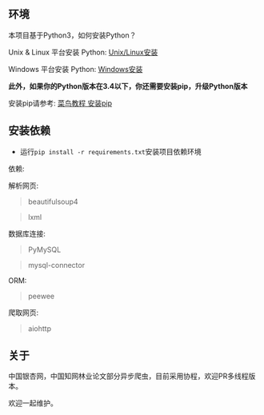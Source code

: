 ## 环境
本项目基于Python3，如何安装Python？

Unix & Linux 平台安装 Python: [Unix/Linux安装](https://www.python.org/downloads/source/)

Windows 平台安装 Python: [Windows安装](https://www.python.org/downloads/windows/)

**此外，如果你的Python版本在3.4以下，你还需要安装pip，升级Python版本**

安装pip请参考: [菜鸟教程 安装pip](https://www.runoob.com/w3cnote/python-pip-install-usage.html)
## 安装依赖
- 运行`pip install -r requirements.txt`安装项目依赖环境

依赖:

解析网页:

> beautifulsoup4

> lxml

数据库连接: 

> PyMySQL

> mysql-connector

ORM:

> peewee

爬取网页:

> aiohttp

## 关于
中国银杏网，中国知网林业论文部分异步爬虫，目前采用协程，欢迎PR多线程版本。

欢迎一起维护。